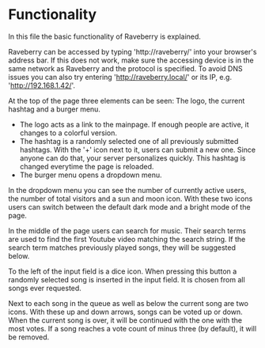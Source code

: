 # Functionality

In this file the basic functionality of Raveberry is explained.

Raveberry can be accessed by typing 'http://raveberry/' into your browser's address bar. If this does not work, make sure the accessing device is in the same network as Raveberry and the protocol is specified. To avoid DNS issues you can also try entering 'http://raveberry.local/' or its IP, e.g. 'http://192.168.1.42/'.

At the top of the page three elements can be seen: The logo, the current hashtag and a burger menu.  
* The logo acts as a link to the mainpage. If enough people are active, it changes to a colorful version.
* The hashtag is a randomly selected one of all previously submitted hashtags. With the '+' icon next to it, users can submit a new one. Since anyone can do that, your server personalizes quickly. This hashtag is changed everytime the page is reloaded.
* The burger menu opens a dropdown menu.

In the dropdown menu you can see the number of currently active users, the number of total visitors and a sun and moon icon. With these two icons users can switch between the default dark mode and a bright mode of the page.

In the middle of the page users can search for music. Their search terms are used to find the first Youtube video matching the search string. If the search term matches previously played songs, they will be suggested below.

To the left of the input field is a dice icon. When pressing this button a randomly selected song is inserted in the input field. It is chosen from all songs ever requested.

Next to each song in the queue as well as below the current song are two icons. With these up and down arrows, songs can be voted up or down. When the current song is over, it will be continued with the one with the most votes. If a song reaches a vote count of minus three (by default), it will be removed.
